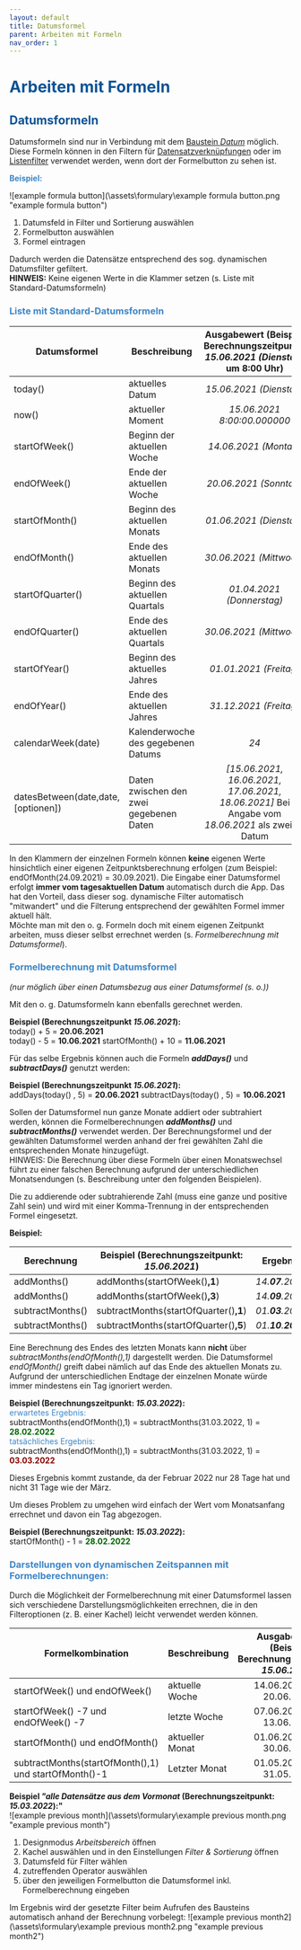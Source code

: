 ```yaml
---
layout: default
title: Datumsformel
parent: Arbeiten mit Formeln
nav_order: 1
---
```


# <span style="color:#0b5394">**Arbeiten mit Formeln**</span>

## <span style="color:#0b5394">Datumsformeln</span>

Datumsformeln sind nur in Verbindung mit dem
    [Baustein *Datum*](/docs/record-spec-settings/grand-childs-form/date.html)
möglich. Diese Formeln können in den Filtern für
    [Datensatzverknüpfungen](/docs/link-lists.html)
oder im
    [Listenfilter](/docs/design-mode-settings.html#liste)
verwendet werden, wenn dort der Formelbutton zu sehen ist.  

<span style="color:#3d85c6">**Beispiel:**</span>

![example formula button](\assets\formulary\example formula button.png "example formula button")

1. Datumsfeld in Filter und Sortierung auswählen
2. Formelbutton auswählen
3. Formel eintragen

Dadurch werden die Datensätze entsprechend des sog. dynamischen Datumsfilter gefiltert.  
**HINWEIS:** Keine eigenen Werte in die Klammer setzen (s. Liste mit Standard-Datumsformeln)

### <span style="color:#3d85c6">Liste mit Standard-Datumsformeln</span>

| Datumsformel              | Beschreibung                      | Ausgabewert (Beispiel Berechnungszeitpunkt: *15.06.2021 (Dienstag)* um 8:00 Uhr)|
|------------               |------------                       |:-------------:
| today()                   | aktuelles Datum                   | *15.06.2021 (Dienstag)*
| now()                     | aktueller Moment                  | *15.06.2021 8:00:00.000000*
| startOfWeek()             | Beginn der aktuellen Woche        | *14.06.2021 (Montag)*
| endOfWeek()               | Ende der aktuellen Woche          | *20.06.2021 (Sonntag)*
| startOfMonth()            | Beginn des aktuellen Monats       | *01.06.2021 (Dienstag)*
| endOfMonth()              | Ende des aktuellen Monats         | *30.06.2021 (Mittwoch)*
| startOfQuarter()          | Beginn des aktuellen Quartals     | *01.04.2021 (Donnerstag)*
| endOfQuarter()            | Ende des aktuellen Quartals       | *30.06.2021 (Mittwoch)*
| startOfYear()             | Beginn des aktuelles Jahres       | *01.01.2021 (Freitag)*
| endOfYear()               | Ende des aktuellen Jahres         | *31.12.2021 (Freitag)*
| calendarWeek(date)        | Kalenderwoche des gegebenen Datums| *24*
| datesBetween(date,date,[optionen]) | Daten zwischen den zwei gegebenen Daten| *[15.06.2021, 16.06.2021, 17.06.2021, 18.06.2021]* Bei Angabe vom *18.06.2021* als zweites Datum 
  
In den Klammern der einzelnen Formeln können **keine** eigenen Werte hinsichtlich einer eigenen Zeitpunktsberechnung
erfolgen (zum Beispiel: endOfMonth(24.09.2021) = 30.09.2021). Die Eingabe einer Datumsformel erfolgt **immer vom
tagesaktuellen Datum** automatisch durch die App. Das hat den Vorteil, dass dieser sog. dynamische Filter automatisch
"mitwandert" und die Filterung entsprechend der gewählten Formel immer aktuell hält.  
Möchte man mit den o. g. Formeln doch mit einem eigenen Zeitpunkt arbeiten, muss dieser selbst errechnet werden
(s. *Formelberechnung mit Datumsformel*).

### <span style="color:#3d85c6">Formelberechnung mit Datumsformel</span>
*(nur möglich über einen Datumsbezug aus einer Datumsformel (s. o.))*  

Mit den o. g. Datumsformeln kann ebenfalls gerechnet werden.  

**Beispiel (Berechnungszeitpunkt *15.06.2021*):**  
today() + 5 = **20.06.2021**  
today() - 5 = **10.06.2021**
startOfMonth() + 10 = **11.06.2021**

Für das selbe Ergebnis können auch die Formeln ***addDays()*** und ***subtractDays()*** genutzt werden:

**Beispiel (Berechnungszeitpunkt *15.06.2021*):**  
addDays(today() , 5) = **20.06.2021**
subtractDays(today() , 5) = **10.06.2021**

Sollen der Datumsformel nun ganze Monate addiert oder subtrahiert werden, können die Formelberechnungen ***addMonths()***
und ***subtractMonths()*** verwendet werden. Der Berechnungsformel und der gewählten Datumsformel werden anhand der frei
gewählten Zahl die entsprechenden Monate hinzugefügt.  
HINWEIS: Die Berechnung über diese Formeln über einen Monatswechsel führt zu einer falschen Berechnung aufgrund der
unterschiedlichen Monatsendungen (s. Beschreibung unter den folgenden Beispielen).  

Die zu addierende oder subtrahierende Zahl (muss eine ganze und positive Zahl sein) und wird mit einer Komma-Trennung in der entsprechenden Formel eingesetzt.  

**Beispiel:**

| Berechnung                | Beispiel (Berechnungszeitpunkt: *15.06.2021*)     | Ergebnis
|------                     |------                                             |:------:
| addMonths()               | addMonths(startOfWeek()**,1**)                    | *14.**07**.2021*
| addMonths()               | addMonths(startOfWeek()**,3**)                    | *14.**09**.2021*
| subtractMonths()          | subtractMonths(startOfQuarter()**,1**)            | *01.**03**.2021*
| subtractMonths()          | subtractMonths(startOfQuarter()**,5**)            | *01.**10**.**2020***

Eine Berechnung des Endes des letzten Monats kann **nicht** über *subtractMonths(endOfMonth(),1)* dargestellt werden.
Die Datumsformel *endOfMonth()* greift dabei nämlich auf das Ende des aktuellen Monats zu. Aufgrund der unterschiedlichen
Endtage der einzelnen Monate würde immer mindestens ein Tag ignoriert werden. 

**Beispiel (Berechnungszeitpunkt: *15.03.2022*):**  
<span style="color:#3d85c6">erwartetes Ergebnis:</span>  
subtractMonths(endOfMonth(),1) = subtractMonths(31.03.2022, 1) = <span style="color:darkgreen">**28.02.2022**</span>  
<span style="color:#3d85c6">tatsächliches Ergebnis:</span>  
subtractMonths(endOfMonth(),1) = subtractMonths(31.03.2022, 1) = <span style="color:darkred">**03.03.2022**</span>
  
Dieses Ergebnis kommt zustande, da der Februar 2022 nur 28 Tage hat und nicht 31 Tage wie der März.  

Um dieses Problem zu umgehen wird einfach der Wert vom Monatsanfang errechnet und davon ein Tag abgezogen.  

**Beispiel (Berechnungszeitpunkt: *15.03.2022*):**  
startOfMonth() - 1 = <span style="color:darkgreen">**28.02.2022**</span>

### <span style="color:#3d85c6">Darstellungen von dynamischen Zeitspannen mit Formelberechnungen:</span>

Durch die Möglichkeit der Formelberechnung mit einer Datumsformel lassen sich verschiedene Darstellungsmöglichkeiten
errechnen, die in den Filteroptionen (z. B. einer Kachel) leicht verwendet werden können.

| Formelkombination                                        | Beschreibung       | Ausgabewerte (Beispiel Berechnungszeitpunkt: *15.06.2021*)
|------                                                    |------              |:------:
| startOfWeek() und endOfWeek()                            | aktuelle Woche     | 14.06.2021 und 20.06.2021
| startOfWeek() -7 und endOfWeek() -7                      | letzte Woche       | 07.06.2021 und 13.06.2021
| startOfMonth() und endOfMonth()                          | aktueller Monat    | 01.06.2021 und 30.06.2021
| subtractMonths(startOfMonth(),1) und startOfMonth()-1    | Letzter Monat      | 01.05.2021 und 31.05.2021

**Beispiel *"alle Datensätze aus dem Vormonat* (Berechnungszeitpunkt: *15.03.2022*):"**  
![example previous month](\assets\formulary\example previous month.png "example previous month")  

1. Designmodus *Arbeitsbereich* öffnen
2. Kachel auswählen und in den Einstellungen *Filter & Sortierung* öffnen
3. Datumsfeld für Filter wählen
4. zutreffenden Operator auswählen
5. über den jeweiligen Formelbutton die Datumsformel inkl. Formelberechnung eingeben  

Im Ergebnis wird der gesetzte Filter beim Aufrufen des Bausteins automatisch anhand der Berechnung vorbelegt:
![example previous month2](\assets\formulary\example previous month2.png "example previous month2") 
